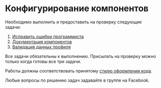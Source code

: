 Конфигурирование компонентов
===

Необходимо выполнить и предоставить на проверку следующие задачи:

1. [Исправить ошибки программиста](./fix-issue/)
2. [Документация компонентов](./components-doc/)
3. [Валидация данных профиля](./profile-validation/)

Все задачи обязательны к выполнению. Присылать на проверку можно только когда готовы все три задачи.

Работы должны соответствовать принятому [стилю оформления кода](https://netology-university.bitbucket.io/codestyle/).

Любые вопросы по решению задач задавайте в группе на Facebook.
